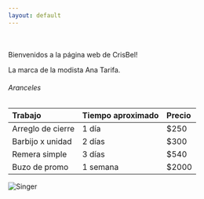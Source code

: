 ```yaml
---
layout: default
---
```

<br>
<br>
Bienvenidos a la página web de CrisBel!

La marca de la modista Ana Tarifa.

###### Aranceles

| Trabajo           | Tiempo aproximado | Precio |
|:------------------|:------------------|:-------|
| Arreglo de cierre | 1 día             | $250   |
| Barbijo x unidad  | 2 días            | $300   |
| Remera simple     | 3 días            | $540   |
| Buzo de promo     | 1 semana          | $2000  |

![Singer](https://baraderoteinforma.com.ar/wp-content/uploads/2019/01/07-Singer554ce3b5.jpg)

